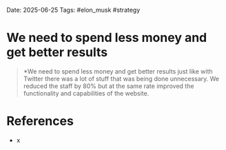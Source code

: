 Date: 2025-06-25
Tags: #elon_musk #strategy 
# We need to spend less money and get better results

>*We need to spend less money and get better results just like with Twitter there was a lot of stuff that was being done unnecessary. We reduced the staff by 80% but at the same rate improved the functionality and capabilities of the website.

# References
- x
 